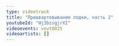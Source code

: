 ```yaml
---
type: videotrack
title: "Пришвартовывание лодки, часть 2"
youtubeId: "Hj3bzsgjrXI"
videoevents: vevt0025
videoartists: []
---
```

